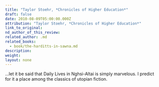 ```yaml
---
title: "Taylor Stoehr, *Chronicles of Higher Education*"
draft: false
date: 2010-08-09T05:00:00.000Z
attribution: "Taylor Stoehr, *Chronicles of Higher Education*"
link_to_original:
nd_author_of_this_review:
related_author: .md
related_books:
  - book/the-harditts-in-sawna.md
description:
weight:
layout: none
---
```

…let it be said that Daily Lives in Nghsi-Altai is simply marvelous. I predict for it a place among the classics of utopian fiction.

